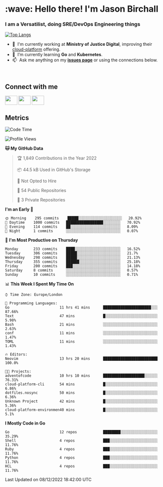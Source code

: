 <h1 align="left" id="jason-title">:wave: Hello there! I'm Jason Birchall</h1>
<h3 align="left">I am a Versatilist, doing SRE/DevOps Engineering things</h3>

[![Top Langs](https://github-readme-stats.vercel.app/api?username=jasonBirchall&show_icons=true&count_private=true&include_all_commits=true&theme=gruvbox)](https://github.com/anuraghazra/github-readme-stats)

- :office: &nbsp;I'm currently working at **Ministry of Justice Digital**, improving their [cloud-platform](https://github.com/ministryofjustice/cloud-platform) offering.
- :seedling: &nbsp;I’m currently learning **Go** and **Kubernetes**.
- :mailbox: &nbsp;Ask me anything on my **[issues page]** or using the connections below.


<br>

<h2>Connect with me</h2>
<p>
<a href="https://twitter.com/jsonBirchall" target="blank"><img align="center" src="https://cdn.jsdelivr.net/npm/simple-icons@3.0.1/icons/twitter.svg" alt="" height="30" width="40" /></a>
<a href="https://keybase.io/json0" target="blank"><img align="center" src="https://cdn.jsdelivr.net/npm/simple-icons@3.0.1/icons/keybase.svg" alt="" height="30" width="40" /></a>
<a href="https://www.reddit.com/user/kakorate" target="blank"><img align="center" src="https://cdn.jsdelivr.net/npm/simple-icons@3.0.1/icons/reddit.svg" alt="" height="30" width="40" /></a>
</p>

<h2>Metrics</h2>

<!--START_SECTION:waka-->
![Code Time](http://img.shields.io/badge/Code%20Time-862%20hrs%2039%20mins-blue)

![Profile Views](http://img.shields.io/badge/Profile%20Views-0-blue)

**🐱 My GitHub Data** 

> 🏆 1,849 Contributions in the Year 2022
 > 
> 📦 44.5 kB Used in GitHub's Storage 
 > 
> 🚫 Not Opted to Hire
 > 
> 📜 54 Public Repositories 
 > 
> 🔑 3 Private Repositories  
 > 
**I'm an Early 🐤** 

```text
🌞 Morning    295 commits    █████░░░░░░░░░░░░░░░░░░░░   20.92% 
🌆 Daytime    1000 commits   █████████████████░░░░░░░░   70.92% 
🌃 Evening    114 commits    ██░░░░░░░░░░░░░░░░░░░░░░░   8.09% 
🌙 Night      1 commits      ░░░░░░░░░░░░░░░░░░░░░░░░░   0.07%

```
📅 **I'm Most Productive on Thursday** 

```text
Monday       233 commits    ████░░░░░░░░░░░░░░░░░░░░░   16.52% 
Tuesday      306 commits    █████░░░░░░░░░░░░░░░░░░░░   21.7% 
Wednesday    298 commits    █████░░░░░░░░░░░░░░░░░░░░   21.13% 
Thursday     355 commits    ██████░░░░░░░░░░░░░░░░░░░   25.18% 
Friday       200 commits    ███░░░░░░░░░░░░░░░░░░░░░░   14.18% 
Saturday     8 commits      ░░░░░░░░░░░░░░░░░░░░░░░░░   0.57% 
Sunday       10 commits     ░░░░░░░░░░░░░░░░░░░░░░░░░   0.71%

```


📊 **This Week I Spent My Time On** 

```text
⌚︎ Time Zone: Europe/London

💬 Programming Languages: 
Go                       11 hrs 41 mins      ██████████████████████░░░   87.66% 
Text                     47 mins             █░░░░░░░░░░░░░░░░░░░░░░░░   5.98% 
Bash                     21 mins             ░░░░░░░░░░░░░░░░░░░░░░░░░   2.63% 
conf                     11 mins             ░░░░░░░░░░░░░░░░░░░░░░░░░   1.47% 
TOML                     11 mins             ░░░░░░░░░░░░░░░░░░░░░░░░░   1.43%

🔥 Editors: 
Neovim                   13 hrs 20 mins      █████████████████████████   100.0%

🐱‍💻 Projects: 
adventofcode             10 hrs 10 mins      ███████████████████░░░░░░   76.31% 
cloud-platform-cli       54 mins             █░░░░░░░░░░░░░░░░░░░░░░░░   6.86% 
dotfiles.nosync          50 mins             █░░░░░░░░░░░░░░░░░░░░░░░░   6.36% 
Unknown Project          42 mins             █░░░░░░░░░░░░░░░░░░░░░░░░   5.36% 
cloud-platform-environmen40 mins             █░░░░░░░░░░░░░░░░░░░░░░░░   5.1%

```

**I Mostly Code in Go** 

```text
Go                       12 repos            ████████░░░░░░░░░░░░░░░░░   35.29% 
Shell                    4 repos             ███░░░░░░░░░░░░░░░░░░░░░░   11.76% 
Ruby                     4 repos             ███░░░░░░░░░░░░░░░░░░░░░░   11.76% 
Python                   4 repos             ███░░░░░░░░░░░░░░░░░░░░░░   11.76% 
HCL                      4 repos             ███░░░░░░░░░░░░░░░░░░░░░░   11.76%

```



 Last Updated on 08/12/2022 18:42:00 UTC
<!--END_SECTION:waka-->

<!-- links -->

[issues page]: https://github.com/jasonBirchall/jasonBirchall/issues "jasonBirchall/issues"
